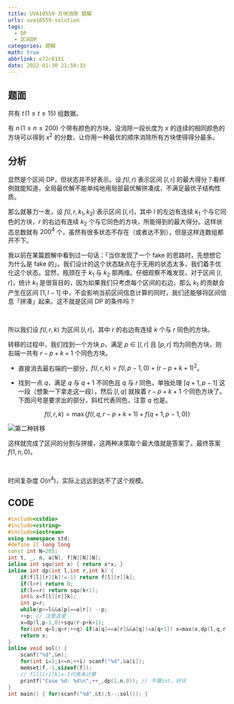 ```yaml
---
title: UVA10559 方块消除 题解
urls: uva10559-solution
tags:
  - DP
  - 区间DP
categories: 题解
math: true
abbrlink: e72c6131
date: 2022-01-30 21:58:33
---
```


## 题面

共有 $t \, (1 \le t \le 15)$ 组数据。

有 $n \, (1 \le n \le 200)$ 个带有颜色的方块，没消除一段长度为 $x$ 的连续的相同颜色的方块可以得到 $x^2$ 的分数，让你用一种最优的顺序消除所有方块使得得分最多。

<!--more-->

## 分析

显然是个区间 DP，但状态并不好表示。设 $f(l,r)$ 表示区间 $[l,r]$ 的最大得分？看样例就能知道，全局最优解不能单纯地用局部最优解拼凑成，不满足最优子结构性质。

那么就暴力一发，设 $f(l,r,k_1,k_2)$ 表示区间 $[l,r]$，其中 $l$ 的左边有连续 $k_1$ 个与它同色的方块，$r$ 的右边有连续 $k_2$ 个与它同色的方块，所能得到的最大得分。这样状态总数就有 $200^4$ 个，虽然有很多状态不存在（或者达不到），但是这样连数组都开不下。

我以前在某篇题解中看到过一句话：「当你发现了一个 fake 的思路时，先想想它为什么是 fake 的」。我们设计的这个状态缺点在于无用的状态太多，我们着手优化这个状态。显然，瓶颈在于 $k_1$ 与 $k_2$ 那两维。仔细观察不难发现，对于区间 $[l,r]$，统计 $k_1$ 是很盲目的，因为如果我们只考虑每个区间的右边，那么 $k_1$ 的贡献会产生在区间 $[1,l-1]$ 中，不会影响当前区间信息计算的同时，我们还能够将区间信息「拼凑」起来。这不就是区间 DP 的条件吗？

&nbsp;

所以我们设 $f(l,r,k)$ 为区间 $[l,r]$，其中 $r$ 的右边有连续 $k$ 个与 $r$ 同色的方块。

转移的过程中，我们找到一个方块 $p$，满足 $p \in [l,r]$ 且 $[p,r]$ 均为同色方块，则右端一共有 $r-p+k+1$ 个同色方块。

- 直接消去最右端的一部分，$f(l,r,k)=f(l,p-1,0)+(r-p+k+1)^2$。

- 找到一点 $q$，满足 $q$ 与 $q+1$ 不同色且 $q$ 与 $r$ 同色，单独处理 $[q+1,p-1]$ 这一段（想象一下拿走这一段），然后 $[l,q]$ 就挨着 $r-p+k+1$ 个同色方块了。下图问号是要求出的部分，斜杠代表同色，注意 $q$ 也是。

$$
  f(l,r,k) = \max{ \{ f(l,q,r-p+k+1) + f(q+1,p-1,0) \} }
$$

![第二种转移](https://s2.loli.net/2022/01/30/Bmb4Pgf5zvhu6sM.png)

这样就完成了区间的分割与拼接，这两种决策取个最大值就是答案了。最终答案 $f(1,n,0)$。

&nbsp;

时间复杂度 $O(n^4)$，实际上远远到达不了这个规模。

## CODE


```cpp
#include<cstdio>
#include<cstring>
#include<iostream>
using namespace std;
#define ll long long
const int N=205;
int t, _, n, a[N], f[N][N][N];
inline int squ(int x) { return x*x; }
inline int dp(int l,int r,int k) {
    if(f[l][r][k]!=-1) return f[l][r][k];
    if(l>r) return 0;
    if(l==r) return squ(k+1);
    int& x=f[l][r][k];
    int p=r;
    while(p>=l&&a[p]==a[r]) --p;
    ++p; // 注意这里
    x=dp(l,p-1,0)+squ(r-p+k+1);
    for(int q=l;q<r;++q) if(a[q]==a[r]&&a[q]!=a[q+1]) x=max(x,dp(l,q,r-p+k+1)+dp(q+1,p-1,0));
    return x;
}
inline void sol() {
    scanf("%d",&n);
    for(int i=1;i<=n;++i) scanf("%d",&a[i]);
    memset(f,-1,sizeof(f));
    // f[l][r][k]=-1代表未计算
    printf("Case %d: %d\n",++_,dp(1,n,0)); // 不爆int，好评
}
int main() { for(scanf("%d",&t);t--;sol()); }
```
